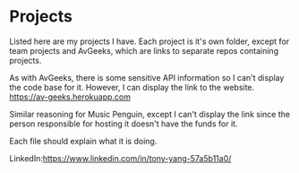# Projects
Listed here are my projects I have. Each project is it's own folder, except for team projects and AvGeeks, which are links to separate repos containing projects. 

As with AvGeeks, there is some sensitive API information so I can't display the code base for it. However, I can display the link to the website. 
https://av-geeks.herokuapp.com

Similar reasoning for Music Penguin, except I can't display the link since the person responsible for hosting it doesn't have the funds for it.

Each file should explain what it is doing.

LinkedIn:https://www.linkedin.com/in/tony-yang-57a5b11a0/
